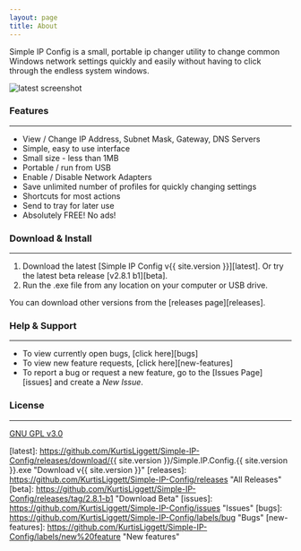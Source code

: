 ```yaml
---
layout: page
title: About
---
```


Simple IP Config is a small, portable ip changer utility to change common Windows network settings quickly and easily without having to click through the endless system windows.

![latest screenshot](https://raw.github.com/KurtisLiggett/simple-ip-config/master/docs/public/screenshot_latest.jpg "latest screenshot")

### Features
---
* View / Change IP Address, Subnet Mask, Gateway, DNS Servers
* Simple, easy to use interface
* Small size - less than 1MB
* Portable / run from USB
* Enable / Disable Network Adapters
* Save unlimited number of profiles for quickly changing settings
* Shortcuts for most actions
* Send to tray for later use
* Absolutely FREE! No ads!

### Download & Install
---
1. Download the latest [Simple IP Config v{{ site.version }}][latest]. Or try the latest beta release [v2.8.1 b1][beta].
2. Run the .exe file from any location on your computer or USB drive.

You can download other versions from the [releases page][releases].

### Help & Support
---
* To view currently open bugs, [click here][bugs]
* To view new feature requests, [click here][new-features]
* To report a bug or request a new feature, go to the [Issues Page][issues] and create a _New Issue_.

### License
---
[GNU GPL v3.0](https://github.com/KurtisLiggett/Simple-IP-Config/blob/master/LICENSE)


[logo]: https://raw.github.com/KurtisLiggett/simple-ip-config/master/logo.png "Simple IP Config"
[latest]: https://github.com/KurtisLiggett/Simple-IP-Config/releases/download/{{ site.version }}/Simple.IP.Config.{{ site.version }}.exe "Download v{{ site.version }}"
[releases]: https://github.com/KurtisLiggett/Simple-IP-Config/releases "All Releases"
[beta]: https://github.com/KurtisLiggett/Simple-IP-Config/releases/tag/2.8.1-b1 "Download Beta"
[issues]: https://github.com/KurtisLiggett/Simple-IP-Config/issues "Issues"
[bugs]: https://github.com/KurtisLiggett/Simple-IP-Config/labels/bug "Bugs"
[new-features]: https://github.com/KurtisLiggett/Simple-IP-Config/labels/new%20feature "New features"
